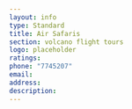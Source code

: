 ```yaml
---
layout: info
type: Standard
title: Air Safaris
section: volcano flight tours
logo: placeholder
ratings:
phone: "7745207"
email:
address:
description:
---
```

